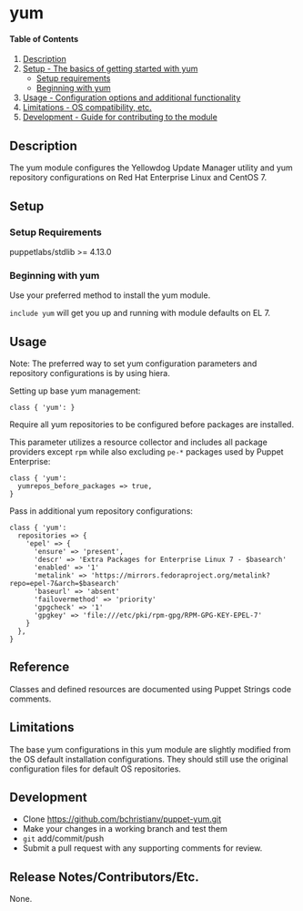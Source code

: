 
# yum

#### Table of Contents

1. [Description](#description)
2. [Setup - The basics of getting started with yum](#setup)
    * [Setup requirements](#setup-requirements)
    * [Beginning with yum](#beginning-with-yum)
3. [Usage - Configuration options and additional functionality](#usage)
4. [Limitations - OS compatibility, etc.](#limitations)
5. [Development - Guide for contributing to the module](#development)

## Description

The yum module configures the Yellowdog Update Manager utility and yum repository configurations on Red Hat Enterprise Linux and CentOS 7.

## Setup

### Setup Requirements

puppetlabs/stdlib >= 4.13.0

### Beginning with yum

Use your preferred method to install the yum module.

`include yum` will get you up and running with module defaults on EL 7.

## Usage

Note: The preferred way to set yum configuration parameters and repository configurations is by using hiera.

Setting up base yum management:

```
class { 'yum': }
```

Require all yum repositories to be configured before packages are installed.

This parameter utilizes a resource collector and includes all package providers except `rpm` while also excluding `pe-*` packages used by Puppet Enterprise:

```
class { 'yum':
  yumrepos_before_packages => true,
}
```

Pass in additional yum repository configurations:

```
class { 'yum':
  repositories => {
    'epel' => {
      'ensure' => 'present',
      'descr' => 'Extra Packages for Enterprise Linux 7 - $basearch'
      'enabled' => '1'
      'metalink' => 'https://mirrors.fedoraproject.org/metalink?repo=epel-7&arch=$basearch'
      'baseurl' => 'absent'
      'failovermethod' => 'priority'
      'gpgcheck' => '1'
      'gpgkey' => 'file:///etc/pki/rpm-gpg/RPM-GPG-KEY-EPEL-7'
    }
  },
}
```

## Reference

Classes and defined resources are documented using Puppet Strings code comments.

## Limitations

The base yum configurations in this yum module are slightly modified from the OS default installation configurations.
They should still use the original configuration files for default OS repositories.

## Development

* Clone https://github.com/bchristianv/puppet-yum.git
* Make your changes in a working branch and test them
* `git` add/commit/push
* Submit a pull request with any supporting comments for review.

## Release Notes/Contributors/Etc.

None.
